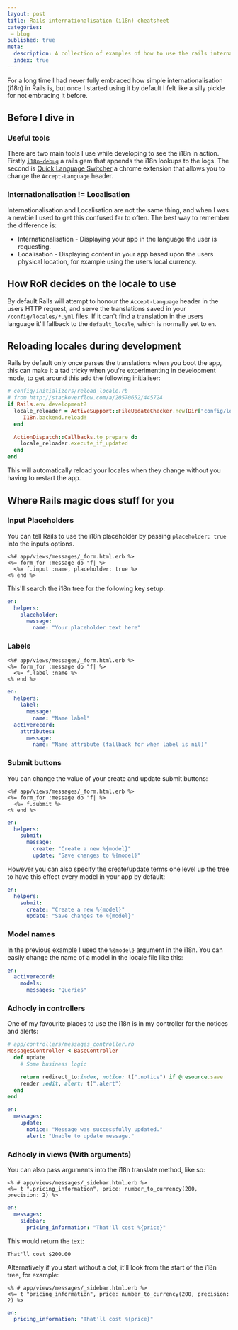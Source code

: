 ```yaml
---
layout: post
title: Rails internationalisation (i18n) cheatsheet
categories:
 – blog
published: true
meta:
  description: A collection of examples of how to use the rails internationalisation (i18n) and a few quick start tools.
  index: true
---
```


For a long time I had never fully embraced how simple internationalisation (i18n) in Rails is, but once I started using it by default I felt like a silly pickle for not embracing it before.

## Before I dive in

### Useful tools

There are two main tools I use while developing to see the i18n in action. Firstly [`i18n-debug`](https://github.com/fphilipe/i18n-debug) a rails gem that appends the i18n lookups to the logs.
The second is [Quick Language Switcher](https://chrome.google.com/webstore/detail/quick-language-switcher/pmjbhfmaphnpbehdanbjphdcniaelfie/related?hl=en) a chrome extension that allows you to change the `Accept-Language` header.

### Internationalisation != Localisation

Internationalisation and Localisation are not the same thing, and when I was a newbie I used to get this confused far to often. The best way to remember the difference is:

* Internationalisation - Displaying your app in the language the user is requesting.
* Localisation - Displaying content in your app based upon the users physical location, for example using the users local currency.

## How RoR decides on the locale to use

By default Rails will attempt to honour the `Accept-Language` header in the users HTTP request, and serve the translations saved in your `/config/locales/*.yml` files. 
If it can't find a translation in the users language it'll fallback to the `default_locale`, which is normally set to `en`.

## Reloading locales during development

Rails by default only once parses the translations when you boot the app, this can make it a tad tricky when you're experimenting in development mode, to get around this add the following initialiser:

```ruby
# config/initializers/reload_locale.rb
# from http://stackoverflow.com/a/20570652/445724
if Rails.env.development?
  locale_reloader = ActiveSupport::FileUpdateChecker.new(Dir["config/locales/*yml"]) do
     I18n.backend.reload!
  end

  ActionDispatch::Callbacks.to_prepare do
    locale_reloader.execute_if_updated
  end
end
```

This will automatically reload your locales when they change without you having to restart the app.

## Where Rails magic does stuff for you

### Input Placeholders

You can tell Rails to use the i18n placeholder by passing `placeholder: true` into the inputs options.

```erb
<%# app/views/messages/_form.html.erb %>
<%= form_for :message do "f| %>
  <%= f.input :name, placeholder: true %>
<% end %>
```

This'll search the i18n tree for the following key setup:

```yml
en:
  helpers:
    placeholder:
      message:
        name: "Your placeholder text here"
```

### Labels

```erb
<%# app/views/messages/_form.html.erb %>
<%= form_for :message do "f| %>
  <%= f.label :name %>
<% end %>
```

```yml
en:
  helpers:
    label:
      message:
        name: "Name label"
  activerecord:
    attributes:
      message:
        name: "Name attribute (fallback for when label is nil)"
```

### Submit buttons

You can change the value of your create and update submit buttons:

```erb
<%# app/views/messages/_form.html.erb %>
<%= form_for :message do "f| %>
  <%= f.submit %>
<% end %>
```

```yml
en:
  helpers:
    submit:
      message:
        create: "Create a new %{model}"
        update: "Save changes to %{model}"
```

However you can also specify the create/update terms one level up the tree to have this effect every model in your app by default:

```yml
en:
  helpers:
    submit:
      create: "Create a new %{model}"
      update: "Save changes to %{model}"
```

### Model names

In the previous example I used the `%{model}` argument in the i18n. You can easily change the name of a model in the locale file like this:

```yml
en:
  activerecord:
    models:
      messages: "Queries"
```


### Adhocly in controllers

One of my favourite places to use the i18n is in my controller for the notices and alerts:

```ruby
# app/controllers/messages_controller.rb
MessagesController < BaseController
  def update
    # Some business logic

    return redirect_to:index, notice: t(".notice") if @resource.save
    render :edit, alert: t(".alert")
  end
end
```

```yml
en:
  messages:
    update:
      notice: "Message was successfully updated."
      alert: "Unable to update message."
```

### Adhocly in views (With arguments)

You can also pass arguments into the i18n translate method, like so:

```erb
<% # app/views/messages/_sidebar.html.erb %>
<%= t ".pricing_information", price: number_to_currency(200, precision: 2) %>
```

```yml
en:
  messages:
    sidebar:
      pricing_information: "That'll cost %{price}"
```

This would return the text:

```
That'll cost $200.00
```

Alternatively if you start without a dot, it'll look from the start of the i18n tree, for example:

```erb
<% # app/views/messages/_sidebar.html.erb %>
<%= t "pricing_information", price: number_to_currency(200, precision: 2) %>
```

```yml
en:
  pricing_information: "That'll cost %{price}"
```
